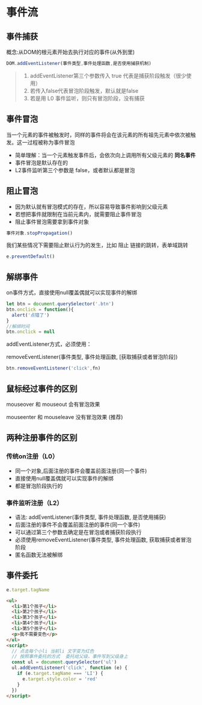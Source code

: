# 事件流

## 事件捕获

概念:从DOM的根元素开始去执行对应的事件(从外到里)

```javascript
DOM.addEventListener(事件类型,事件处理函数,是否使用捕获机制)
```

> 1. addEventListener第三个参数传入 true 代表是捕获阶段触发（很少使用）
> 2. 若传入false代表冒泡阶段触发，默认就是false
> 3. 若是用 L0 事件监听，则只有冒泡阶段，没有捕获

## 事件冒泡

当一个元素的事件被触发时，同样的事件将会在该元素的所有祖先元素中依次被触发。这一过程被称为事件冒泡

- 简单理解：当一个元素触发事件后，会依次向上调用所有父级元素的 **同名事件**
- 事件冒泡是默认存在的
- L2事件监听第三个参数是 false，或者默认都是冒泡



## 阻止冒泡

- 因为默认就有冒泡模式的存在，所以容易导致事件影响到父级元素
- 若想把事件就限制在当前元素内，就需要阻止事件冒泡
- 阻止事件冒泡需要拿到事件对象

```js
事件对象.stopPropagation()
```

我们某些情况下需要阻止默认行为的发生，比如 阻止 链接的跳转，表单域跳转

```js
e.preventDefault()
```

## 解绑事件

on事件方式，直接使用null覆盖偶就可以实现事件的解绑

```js
let btn = document.querySelector('.btn')
btn.onclick = function(){
  alert('点错了')
}
//解绑时间
btn.onclick = null
```

addEventListener方式，必须使用：

removeEventListener(事件类型, 事件处理函数, [获取捕获或者冒泡阶段])

```js
btn.removeEventListener('click',fn)
```

## 鼠标经过事件的区别

mouseover 和 mouseout 会有冒泡效果

mouseenter 和 mouseleave 没有冒泡效果 (推荐)

## 两种注册事件的区别

### 传统on注册（L0）

- 同一个对象,后面注册的事件会覆盖前面注册(同一个事件)
- 直接使用null覆盖偶就可以实现事件的解绑
- 都是冒泡阶段执行的

### 事件监听注册（L2）

- 语法: addEventListener(事件类型, 事件处理函数, 是否使用捕获)
- 后面注册的事件不会覆盖前面注册的事件(同一个事件)
- 可以通过第三个参数去确定是在冒泡或者捕获阶段执行
- 必须使用removeEventListener(事件类型, 事件处理函数, 获取捕获或者冒泡阶段
-  匿名函数无法被解绑

## 事件委托

```javascript
e.target.tagName
```

```html
<ul>
  <li>第1个孩子</li>
  <li>第2个孩子</li>
  <li>第3个孩子</li>
  <li>第4个孩子</li>
  <li>第5个孩子</li>
  <p>我不需要变色</p>
</ul>
<script>
  // 点击每个小li 当前li 文字变为红色
  // 按照事件委托的方式  委托给父级，事件写到父级身上
  const ul = document.querySelector('ul')
  ul.addEventListener('click', function (e) {
    if (e.target.tagName === 'LI') {
      e.target.style.color = 'red'
    }
  })
</script>
```

